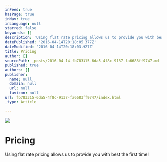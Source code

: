 ```yaml
---
inFeed: true
hasPage: true
inNav: true
inLanguage: null
starred: false
keywords: []
description: 'Using flat rate pricing allows us to provide you with best the first time!'
datePublished: '2016-04-14T20:18:05.377Z'
dateModified: '2016-04-14T20:18:03.927Z'
title: Pricing
author: []
sourcePath: _posts/2016-04-14-fb783315-6da5-4f8c-9137-fa6683ff9747.md
published: true
authors: []
publisher:
  name: null
  domain: null
  url: null
  favicon: null
url: fb783315-6da5-4f8c-9137-fa6683ff9747/index.html
_type: Article

---
```

![](https://the-grid-user-content.s3-us-west-2.amazonaws.com/bb46729e-6c8b-4bb6-b55d-728b24d0bc4a.png)

# Pricing

Using flat rate pricing allows us to provide you with best the first time!